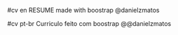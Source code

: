 #cv en
RESUME made with boostrap @danielzmatos

#cv pt-br
Curriculo feito com boostrap @@danielzmatos
